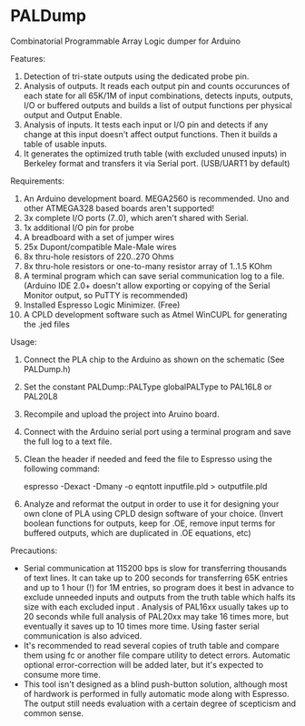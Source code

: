 # PALDump
Combinatorial Programmable Array Logic dumper for Arduino

Features:
 1. Detection of tri-state outputs using the dedicated probe pin.
 2. Analysis of outputs. It reads each output pin and counts occurunces of each state for all 65K/1M of input combinations, detects inputs, outputs, I/O or buffered outputs and builds a list of output functions per physical output and Output Enable.
 3. Analysis of inputs. It tests each input or I/O pin and detects if any change at this input doesn't affect output functions. Then it builds a table of usable inputs.
 4. It generates the optimized truth table (with excluded unused inputs) in Berkeley format and transfers it via Serial port. (USB/UART1 by default)

Requirements:
 1. An Arduino development board. MEGA2560 is recommended. Uno and other ATMEGA328 based boards aren't supported!
 2. 3x complete I/O ports (7..0), which aren't shared with Serial.
 3. 1x additional I/O pin for probe
 4. A breadboard with a set of jumper wires
 5. 25x Dupont/compatible Male-Male wires
 6. 8x thru-hole resistors of 220..270 Ohms
 7. 8x thru-hole resistors or one-to-many resistor array of 1..1.5 KOhm
 8. A terminal program which can save serial communication log to a file. (Arduino IDE 2.0+ doesn't allow exporting or copying of the Serial Monitor output, so PuTTY is recommended)
 9. Installed Espresso Logic Minimizer. (Free)
10. A CPLD development software such as Atmel WinCUPL for generating the .jed files

Usage:
 1. Connect the PLA chip to the Arduino as shown on the schematic (See PALDump.h)
 2. Set the constant PALDump::PALType globalPALType to PAL16L8 or PAL20L8
 3. Recompile and upload the project into Aruino board.
 4. Connect with the Arduino serial port using a terminal program and save the full log to a text file.
 5. Clean the header if needed and feed the file to Espresso using the following command:

    espresso -Dexact -Dmany -o eqntott inputfile.pld > outputfile.pld

 6. Analyze and reformat the output in order to use it for designing your own clone of PLA using CPLD design software of your choice. (Invert boolean functions for outputs, keep for .OE, remove input terms for buffered outputs, which are duplicated in .OE equations, etc)

Precautions:
*  Serial communication at 115200 bps is slow for transferring thousands of text lines. It can take up to 200 seconds for transferring 65K entries and up to 1 hour (!) for 1M entries, so program does it best in advance to exclude unneeded inputs and outputs from the truth table which halfs its size with each excluded input . Analysis of PAL16xx usually takes up to 20 seconds while full analysis of PAL20xx may take 16 times more, but eventually it saves up to 10 times more time. Using faster serial communication is also adviced.
*  It's recommended to read several copies of truth table and compare them using fc or another file compare utility to detect errors. Automatic optional error-correction will be added later, but it's expected to consume more time.
*  This tool isn't designed as a blind push-button solution, although most of hardwork is performed in fully automatic mode along with Espresso. The output still needs evaluation with a certain degree of scepticism and common sense.
   


